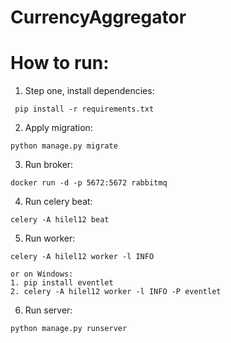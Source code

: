 # CurrencyAggregator

# How to run:

1. Step one, install dependencies:

```
 pip install -r requirements.txt
```

2. Apply migration:

```
python manage.py migrate
```

3. Run broker:

```
docker run -d -p 5672:5672 rabbitmq
```

4. Run celery beat:

```
celery -A hilel12 beat 
```

5. Run worker:

```
celery -A hilel12 worker -l INFO

or on Windows:
1. pip install eventlet
2. celery -A hilel12 worker -l INFO -P eventlet
```

6. Run server:
```
python manage.py runserver  
```
